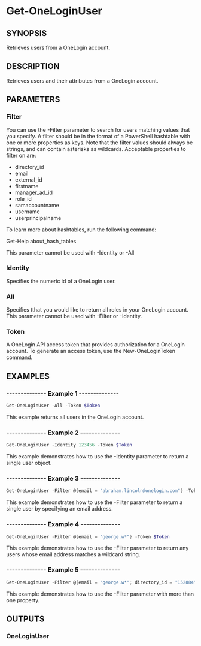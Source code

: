 # Get-OneLoginUser

## SYNOPSIS
Retrieves users from a OneLogin account.

## DESCRIPTION
Retrieves users and their attributes from a OneLogin account.

## PARAMETERS
### Filter
You can use the -Filter parameter to search for users matching values that you specify. A filter should be in the format of a PowerShell hashtable with one or more properties as keys. Note that the filter values should always be strings, and can contain asterisks as wildcards. Acceptable properties to filter on are:

- directory_id
- email
- external_id
- firstname
- manager_ad_id
- role_id
- samaccountname
- username
- userprincipalname

To learn more about hashtables, run the following command:

Get-Help about_hash_tables

This parameter cannot be used with -Identity or -All


### Identity
Specifies the numeric id of a OneLogin user.


### All
Specifies tthat you would like to return all roles in your OneLogin account. This parameter cannot be used with -Filter or -Identity.


### Token
A OneLogin API access token that provides authorization for a OneLogin account. To generate an access token, use the New-OneLoginToken command.


## EXAMPLES
### --------------  Example 1  --------------

```powershell
Get-OneLoginUser -All -Token $Token
```

This example returns all users in the OneLogin account.


### --------------  Example 2  --------------

```powershell
Get-OneLoginUser -Identity 123456 -Token $Token
```

This example demonstrates how to use the -Identity parameter to return a single user object.


### --------------  Example 3  --------------

```powershell
Get-OneLoginUser -Filter @{email = "abraham.lincoln@onelogin.com"} -Token $Token
```

This example demonstrates how to use the -Filter parameter to return a single user by specifying an email address.


### --------------  Example 4  --------------

```powershell
Get-OneLoginUser -Filter @{email = "george.w*"} -Token $Token
```

This example demonstrates how to use the -Filter parameter to return any users whose email address matches a wildcard string.


### --------------  Example 5  --------------

```powershell
Get-OneLoginUser -Filter @{email = "george.w*"; directory_id = "152884"} -Token $Token
```

This example demonstrates how to use the -Filter parameter with more than one property.

## OUTPUTS
### OneLoginUser
